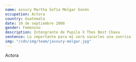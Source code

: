 ```yaml
---
name: assury Martha Sofía Melgar Gonón
occupation: Actora
country: Guatemala
date: 10 de septiembre 2008
gender: Femenino
description: Intengrante de Pupilo X Thes Best Chava
sentence: Lo importante para mí será sacarles una sonrisa
img: "/cdn/img/team/jassury-melgar.jpg"
---
```

Actora